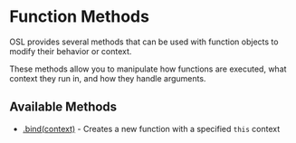 # Function Methods

OSL provides several methods that can be used with function objects to modify their behavior or context.

These methods allow you to manipulate how functions are executed, what context they run in, and how they handle arguments.

## Available Methods

- [.bind(context)](./bind.md) - Creates a new function with a specified `this` context 